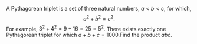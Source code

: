 A Pythagorean triplet is a set of three natural numbers, $a \lt b \lt c$, for which,
$$a^2 + b^2 = c^2.$$
For example, $3^2 + 4^2 = 9 + 16 = 25 = 5^2$.
There exists exactly one Pythagorean triplet for which $a + b + c = 1000$.Find the product $abc$.
